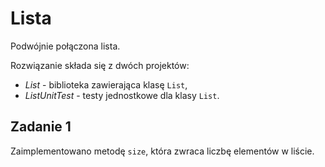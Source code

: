 # Lista
Podwójnie połączona lista.

Rozwiązanie składa się z dwóch projektów:
* _List_ - biblioteka zawierająca klasę `List`,
* _ListUnitTest_ - testy jednostkowe dla klasy `List`.

## Zadanie 1

Zaimplementowano metodę `size`, która zwraca liczbę elementów w liście.
